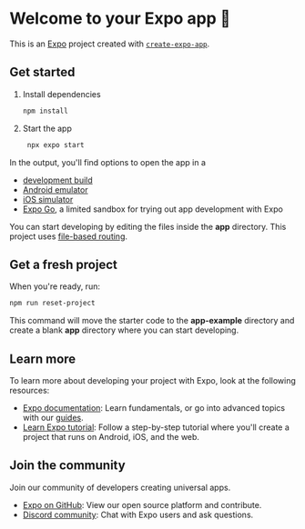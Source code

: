 # Welcome to your Expo app 👋

This is an [Expo](https://expo.dev) project created with [`create-expo-app`](https://www.npmjs.com/package/create-expo-app).

## Get started

1. Install dependencies

   ```bash
   npm install
   ```

2. Start the app

   ```bash
    npx expo start
   ```

In the output, you'll find options to open the app in a

- [development build](https://docs.expo.dev/develop/development-builds/introduction/)
- [Android emulator](https://docs.expo.dev/workflow/android-studio-emulator/)
- [iOS simulator](https://docs.expo.dev/workflow/ios-simulator/)
- [Expo Go](https://expo.dev/go), a limited sandbox for trying out app development with Expo

You can start developing by editing the files inside the **app** directory. This project uses [file-based routing](https://docs.expo.dev/router/introduction).

## Get a fresh project

When you're ready, run:

```bash
npm run reset-project
```

This command will move the starter code to the **app-example** directory and create a blank **app** directory where you can start developing.

## Learn more

To learn more about developing your project with Expo, look at the following resources:

- [Expo documentation](https://docs.expo.dev/): Learn fundamentals, or go into advanced topics with our [guides](https://docs.expo.dev/guides).
- [Learn Expo tutorial](https://docs.expo.dev/tutorial/introduction/): Follow a step-by-step tutorial where you'll create a project that runs on Android, iOS, and the web.

## Join the community

Join our community of developers creating universal apps.

- [Expo on GitHub](https://github.com/expo/expo): View our open source platform and contribute.
- [Discord community](https://chat.expo.dev): Chat with Expo users and ask questions.

<!-- 
JAVA inhertance

import java.util.Scanner;

public class Personal {
    private static String name;
    private static String enrollment_no;
    private static String branch;
    private static int mobile_no;
    private static String email_id;

    public static void getPersonalInfo() {
        Scanner input = new Scanner(System.in);
        System.out.print("Enter name: ");
        name = input.next();
        System.out.print("Enter enrollment number: ");
        enrollment_no = input.next();
        System.out.print("Enter branch: ");
        branch = input.next();
        System.out.print("Enter mobile number: ");
        mobile_no = input.nextInt();
        System.out.print("Enter email id: ");
        email_id = input.next();
        input.close();
    }

    public static void showPersonalInfo() {
        System.out.println("Name: " + name);
        System.out.println("Branch: " + branch);
        System.out.println("Mobile Number: " + mobile_no);
        System.out.println("Email ID: " + email_id);
    }

    public static void main(String[] args) {
        Personal.getPersonalInfo();
        Personal.showPersonalInfo();
    }
}
___________________________________________________________________________________

import java.util.Scanner;

public class AcademicInfo {
    private int M3;
    private int ADA;
    private int SE;
    private int COA;
    private int OS;
    private int total;
    private double percentage;
    private String result;

    public void getAcademicInfo() {
        Scanner input = new Scanner(System.in);
        System.out.print("Enter marks for M3: ");
        M3 = input.nextInt();
        System.out.print("Enter marks for ADA: ");
        ADA = input.nextInt();
        System.out.print("Enter marks for SE: ");
        SE = input.nextInt();
        System.out.print("Enter marks for COA: ");
        COA = input.nextInt();
        System.out.print("Enter marks for OS: ");
        OS = input.nextInt();
        input.close();
    }

    public void showAcademicInfo() {
        System.out.println("M3 Marks: " + M3);
        System.out.println("ADA Marks: " + ADA);
        System.out.println("SE Marks: " + SE);
        System.out.println("COA Marks: " + COA);
        System.out.println("OS Marks: " + OS);
        
        total = M3 + ADA + SE + COA + OS;
        
        System.out.println("Total Marks: " + total);
        
        percentage = ((double) total / 350) * 100;
        
        System.out.printf("Percentage obtained: %.3f%%\n", percentage, "%");
        
        if (percentage >= 60) {
            result = "Pass";
        } else {
            result = "Fail";
        }
        
        System.out.println("Result: " + result);

    }

    public static void main(String[] args) {
        AcademicInfo student = new AcademicInfo();
        student.getAcademicInfo();
        student.showAcademicInfo();
    }
}
_________________________________________________________________________


import java.util.Scanner;

public class Sport {
    private static int s_weight;
    private static int s_height;
    private static String s_sport_name;

    public static void getPersonalInfo() {
        Scanner input = new Scanner(System.in);
        System.out.print("Enter your weight: ");
        s_weight = input.nextInt();
        System.out.print("Enter your height: ");
        s_height = input.nextInt();
        System.out.print("Enter Sport name: ");
        s_sport_name = input.next();
        input.close();
    }

    public void displayInfo() {
        System.out.println("Sport: " + s_sport_name);
        System.out.println("Weight: " + s_weight + " kg");
        System.out.println("Height: " + s_height + " cm");
    }

    public static void main(String[] args) {
        Sport.getPersonalInfo();
        Sport sport = new Sport();
        sport.displayInfo();
    }
} -->



<!------------------------------------------>
<!-- 
Enter the number of jobs: 5
Enter the deadline followed by the profit of each job respectively:
Job 1 :
2
60
Job 2 :
1
100
Job 3 :
3
20
Job 4 :
2
40
Job 5 :
1
20
The maximum profit that could be earned is: 180


=== Code Execution Successful -->
<!-- 
#include <iostream>
#include <vector> // Vector for pairs
#include <queue>
#include <climits>// limit for INT_MAX
using namespace std;

class Graph {// class graph
private:
    int V;
    vector<vector<pair<int, int>>> vertex;// pair for vertex with its source and destination

public:
    Graph(int vertices) : V(vertices), vertex(vertices) {}// graph with node and other pair of vertex

    void assignEdge(int source, int destination, int weight) {
        vertex[source].push_back({ destination, weight });//forward 
        vertex[destination].push_back({ source, weight });//backward
    }

    void primsAlgo() {
        priority_queue<pair<int, int>,//priority queue with two data of vector and greator for comparision
            vector<pair<int, int>>,// vector which have a key and its value
            greater<pair<int, int>>> pq;// another vector which have a parent key and its value for comparision

        vector<int> key(V, INT_MAX), parent(V, -1);// key vector and its parent/source vector
        vector<bool> inMST(V, false);// mst for checking availability

        pq.push({ 0, 0 });// initial value
        key[0] = 0;// initial value

        while (!pq.empty()) {// loop till queue is empty
            int u = pq.top().second;
            pq.pop();

            inMST[u] = true;

            for (const auto& [v, weight] : vertex[u]) {// comparison 
                if (!inMST[v] && weight < key[v]) {// if the node is not present in mst and the value is alredy minimum to current node
                    parent[v] = u;//assining source to parent node
                    key[v] = weight;//assining weight to parent node
                    pq.push({ key[v], v });// pushing node to pq for further comparison
                }
            }
        }

        for (int i = 1; i < V; ++i) {//printing of mst
            cout << "Edge = "<< parent[i] << " ---- " << i << " : "<<" Weight " << key[i] << endl;
        }
    }
};

int main() {
    int V, E;
    cout << "Enter the number of vertices : ";//Vertex input
    cin >> V ;
    cout << "Enter the number of edges : ";//Edge input
    cin >> E ;

    Graph graph(V);//parameterize object

    int source, destination, weight;
    for (int i = 0; i < E; ++i) {
        cout << "Enter source of edges " << i+1 << " : "<< endl;//parent/source input
        cin >> source;
        cout << "Enter destination of edges " << i+1 << " : "<< endl;//destination input
        cin >> destination;
        cout << "Enter weight of edges " << i+1 << " : "<< endl;//weight input
        cin >> weight;
        graph.assignEdge(source, destination, weight);//direction creation
    }

    graph.primsAlgo();//main prims algorithm

    return 0;
} -->
<!-- 
#include <iostream>
#include <vector>
#include <algorithm>
#include <numeric> // for accumulate
#include <iomanip> // for setprecision
using namespace std;

void fcfs(vector<string>& p_name, vector<int>& ar_time, vector<int>& br_time) {
    int n = p_name.size();
    vector<int> cp_time(n);
    vector<int> wt_time(n);
    vector<int> ta_time(n);

    cp_time[0] = br_time[0];
    for (int i = 1; i < n; i++) {
        cp_time[i] = cp_time[i - 1] + br_time[i];
    }

    for (int i = 0; i < n; i++) {
        ta_time[i] = cp_time[i] - ar_time[i];
        wt_time[i] = ta_time[i] - br_time[i];
    }

    cout << "Process||Arrival Time||Burst Time||Completion Time||Turnaround Time||Waiting Time\n";
    for (int i = 0; i < n; i++) {
        cout << "\t" <<p_name[i] << "\t\t " << ar_time[i] << "\t\t\t " << br_time[i] << "\t\t\t\t "<< cp_time[i] << "\t\t\t\t " << ta_time[i] << "\t\t\t " << wt_time[i] << "\n";
    }

    double avg_waiting_time = accumulate(wt_time.begin(), wt_time.end(), 0.0) / n;
    cout << "\nAverage Waiting Time: " << fixed << setprecision(2) << avg_waiting_time << endl;
}

int main() {
    int n;
    cout << "Enter the number of processes: ";
    cin >> n;

    vector<string> p_name(n);
    vector<int> ar_time(n);
    vector<int> br_time(n);

    for (int i = 0; i < n; i++) {
        cout << "Enter Process " << i + 1 << " Name: ";
        cin >> p_name[i];
        cout << "Enter Arrival & Burst Time: ";
        cin >> ar_time[i] >> br_time[i];
    }
    
    vector<pair<int, pair<string, int>>> processes;
    for (int i = 0; i < n; i++) {
        processes.push_back({ar_time[i], {p_name[i], br_time[i]}});
    }

    sort(processes.begin(), processes.end());

    for (int i = 0; i < n; i++) {
        p_name[i] = processes[i].second.first;
        ar_time[i] = processes[i].first;
        br_time[i] = processes[i].second.second;
    }
    cout<<"Name: Mayank Piparde\nClass: CSE\nRoll. no.: 0827CS221160\n";

    fcfs(p_name, ar_time, br_time);

    return 0;
}


____________________________________________

#include <iostream>
#include <vector>
#include <algorithm>
#include <numeric>
#include <iomanip> // for setprecision
using namespace std;

void sjf(vector<string>& names, vector<int>& ar_time, vector<int>& br_time) {
    int n = names.size();
    vector<int> cp_time(n); // Completion Time
    vector<int> wt_time(n); // Waiting Time
    vector<int> ta_time(n); // Turnaround Time

    vector<pair<int, pair<string, int>>> processes;
    for (int i = 0; i < n; i++) {
        processes.push_back({ar_time[i], {names[i], br_time[i]}});
    }

    sort(processes.begin(), processes.end());

    cp_time[0] = processes[0].second.second;
    wt_time[0] = 0;

    for (int i = 1; i < n; i++) {
        int endTime = cp_time[i - 1] + processes[i].second.second;
        cp_time[i] = endTime;
        ta_time[i] = endTime - processes[i].first;
        wt_time[i] = ta_time[i] - processes[i].second.second;
        if (wt_time[i] < 0) {


            wt_time[i] = 0;
        }
    }

    double avg_wt_time = accumulate(wt_time.begin(), wt_time.end(), 0.0) / n;

    cout << "Process||Arrival Time||Burst Time||Completion Time||Turnaround Time||Waiting Time\n";
    for (int i = 0; i < n; i++) {
        cout << "\t" << processes[i].second.first << "\t\t\t" << processes[i].first << "\t\t\t" << processes[i].second.second << "\t\t\t"
             << cp_time[i] << "\t\t\t" << ta_time[i] << "\t\t\t" << wt_time[i] << "\n";
    }

    cout << "\nAverage Waiting Time: " << fixed << setprecision(2) << avg_wt_time << endl;
}

int main() {
    int n;
    cout << "Enter the number of processes: ";
    cin >> n;

    vector<string> names(n);
    vector<int> ar_time(n);
    vector<int> br_time(n);

    for (int i = 0; i < n; i++) {
        cout << "Enter Process " << i + 1 << " Name: ";
        cin >> names[i];
        cout << "Enter Arrival & Burst Time : ";
        cin >> ar_time[i] >> br_time[i];
    }
    cout<<"Name: Mayank Piparde\nClass: CSE\nRoll. no.: 0827CS221160\n";
    
    sjf(names, ar_time, br_time);

    return 0;
}
 -->
